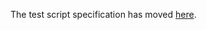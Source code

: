 The test script specification has moved [here](https://code.amazon.com/packages/IonSQLTestSuite/blobs/mainline/--/doc/TEST_SCRIPT_SPEC.md).
